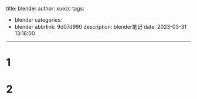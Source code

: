 title: blender
author: xuezc
tags:
  - blender
categories:
  - blender
abbrlink: 9d07d990
description: blender笔记
date: 2023-03-31 13:16:00
---
# 1

# 2